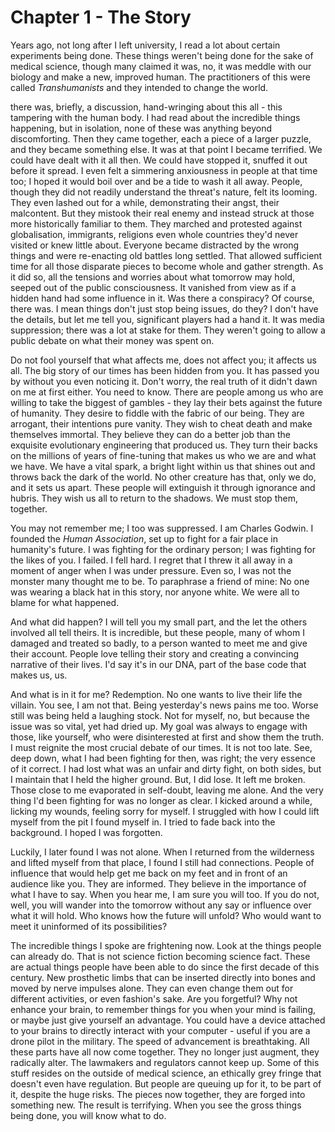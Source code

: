 
# Chapter 1 - The Story

Years ago, not long after I left university, I read a lot about certain experiments being done. These things weren't being done for the sake of medical science, though many claimed it was, no, it was meddle with our biology and make a new, improved human. The practitioners of this were called *Transhumanists* and they intended to change the world.


 
there was, briefly, a discussion, hand-wringing about this all - this tampering with the human body. I had read about the incredible things happening, but in isolation, none of these was anything beyond discomforting. Then they came together, each a piece of a larger puzzle, and they became something else. It was at that point I became terrified. We could have dealt with it all then. We could have stopped it, snuffed it out before it spread. I even felt a simmering anxiousness in people at that time too; I hoped it would boil over and be a tide to wash it all away. People, though they did not readily understand the threat's nature, felt its looming. They even lashed out for a while, demonstrating their angst, their malcontent. But they mistook their real enemy and instead struck at those more historically familiar to them. They marched and protested against globalisation, immigrants, religions even whole countries they'd never visited or knew little about. Everyone became distracted by the wrong things and were re-enacting old battles long settled. That allowed sufficient time for all those disparate pieces to become whole and gather strength. As it did so, all the tensions and worries about what tomorrow may hold, seeped out of the public consciousness. It vanished from view as if a hidden hand had some influence in it. Was there a conspiracy? Of course, there was. I mean things don't just stop being issues, do they? I don't have the details, but let me tell you, significant players had a hand it. It was media suppression; there was a lot at stake for them. They weren't going to allow a public debate on what their money was spent on.

Do not fool yourself that what affects me, does not affect you; it affects us all. The big story of our times has been hidden from you. It has passed you by without you even noticing it. Don't worry, the real truth of it didn't dawn on me at first either. You need to know. There are people among us who are willing to take the biggest of gambles - they lay their bets against the future of humanity. They desire to fiddle with the fabric of our being. They are arrogant, their intentions pure vanity. They wish to cheat death and make themselves immortal. They believe they can do a better job than the exquisite evolutionary engineering that produced us. They turn their backs on the millions of years of fine-tuning that makes us who we are and what we have. We have a vital spark, a bright light within us that shines out and throws back the dark of the world. No other creature has that, only we do, and it sets us apart. These people will extinguish it through ignorance and hubris. They wish us all to return to the shadows. We must stop them, together.


You may not remember me; I too was suppressed. I am Charles Godwin. I founded the *Human Association*, set up to fight for a fair place in humanity's future. I was fighting for the ordinary person; I was fighting for the likes of you. I failed. I fell hard. I regret that I threw it all away in a moment of anger when I was under pressure. Even so, I was not the monster many thought me to be. To paraphrase a friend of mine: No one was wearing a black hat in this story, nor anyone white. We were all to blame for what happened. 

And what did happen? I will tell you my small part, and the let the others involved all tell theirs. It is incredible, but these people, many of whom I damaged and treated so badly, to a person wanted to meet me and give their account. People love telling their story and creating a convincing narrative of their lives. I'd say it's in our DNA, part of the base code that makes us, us.

And what is in it for me? Redemption. No one wants to live their life the villain. You see, I am not that. Being yesterday's news pains me too. Worse still was being held a laughing stock. Not for myself, no, but because the issue was so vital, yet had dried up. My goal was always to engage with those, like yourself, who were disinterested at first and show them the truth. I must reignite the most crucial debate of our times. It is not too late. See, deep down, what I had been fighting for then, was right; the very essence of it correct. I had lost what was an unfair and dirty fight, on both sides, but I maintain that I held the higher ground. But, I did lose. It left me broken. Those close to me evaporated in self-doubt, leaving me alone. And the very thing I'd been fighting for was no longer as clear. I kicked around a while, licking my wounds, feeling sorry for myself. I struggled with how I could lift myself from the pit I found myself in. I tried to fade back into the background. I hoped I was forgotten.

Luckily, I later found I was not alone. When I returned from the wilderness and lifted myself from that place, I found I still had connections. People of influence that would help get me back on my feet and in front of an audience like you. They are informed. They believe in the importance of what I have to say. When you hear me, I am sure you will too. If you do not, well, you will wander into the tomorrow without any say or influence over what it will hold. Who knows how the future will unfold? Who would want to meet it uninformed of its possibilities? 

The incredible things I spoke are frightening now. Look at the things people can already do. That is not science fiction becoming science fact. These are actual things people have been able to do since the first decade of this century. New prosthetic limbs that can be inserted directly into bones and moved by nerve impulses alone. They can even change them out for different activities, or even fashion's sake. Are you forgetful? Why not enhance your brain, to remember things for you when your mind is failing, or maybe just give yourself an advantage. You could have a device attached to your brains to directly interact with your computer - useful if you are a drone pilot in the military. The speed of advancement is breathtaking. All these parts have all now come together. They no longer just augment, they radically alter. The lawmakers and regulators cannot keep up. Some of this stuff resides on the outside of medical science, an ethically grey fringe that doesn't even have regulation. But people are queuing up for it, to be part of it, despite the huge risks.  The pieces now together, they are forged into something new. The result is terrifying. When you see the gross things being done, you will know what to do.
 
